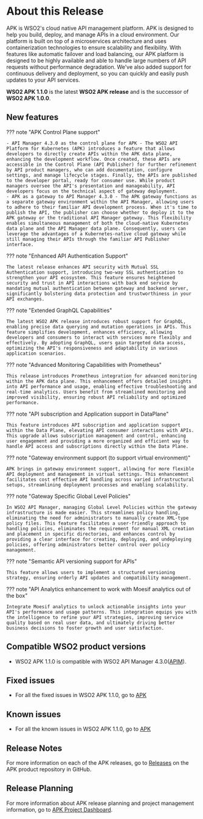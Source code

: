 # About this Release

APK is WSO2's cloud native API management platform. APK is designed to help you build, deploy, and manage APIs in a cloud environment. Our platform is built on top of a microservices architecture and uses containerization technologies to ensure scalability and flexibility. With features like automatic failover and load balancing, our APK platform is designed to be highly available and able to handle large numbers of API requests without performance degradation. We've also added support for continuous delivery and deployment, so you can quickly and easily push updates to your API services.

**WSO2 APK 1.1.0** is the latest **WSO2 APK release** and is the successor of **WSO2 APK 1.0.0**.

## New features

??? note "APK Control Plane support"

    - API Manager 4.3.0 as the control plane for APK - The WSO2 API Platform for Kubernetes (APK) introduces a feature that allows developers to directly create APIs within the APK data plane, enhancing the development workflow. Once created, these APIs are accessible in the Control Plane (API Publisher) for further refinement by API product managers, who can add documentation, configure settings, and manage lifecycle stages. Finally, the APIs are published to the developer portal, ready for consumer use. While product managers oversee the API's presentation and manageability, API developers focus on the technical aspect of gateway deployment.
    - APK as a gateway to API Manager 4.3.0 - The APK gateway functions as a separate gateway environment within the API Manager, allowing users to adhere to their familiar API development process. When it's time to publish the API, the publisher can choose whether to deploy it to the APK gateway or the traditional API Manager gateway. This flexibility enables simultaneous management of both the cloud-native Kubernetes data plane and the API Manager data plane. Consequently, users can leverage the advantages of a Kubernetes-native cloud gateway while still managing their APIs through the familiar API Publisher interface.

??? note "Enhanced API Authentication Support"

    The latest release enhances API security with Mutual SSL Authentication support, introducing two-way SSL authentication to strengthen your API ecosystem. This feature ensures heightened security and trust in API interactions with back end service by mandating mutual authentication between gateway and backend server, significantly bolstering data protection and trustworthiness in your API exchanges.

??? note "Extended GraphQL Capabilities"

    The latest WSO2 APK release introduces robust support for GraphQL, enabling precise data querying and mutation operations in APIs. This feature simplifies development, enhances efficiency, allowing developers and consumers to interact with services more flexibly and effectively. By adopting GraphQL, users gain targeted data access, optimizing the API's responsiveness and adaptability in various application scenarios.

??? note "Advanced Monitoring Capabilities with Prometheus"

    This release introduces Prometheus integration for advanced monitoring within the APK data plane. This enhancement offers detailed insights into API performance and usage, enabling effective troubleshooting and real-time analytics. Users benefit from streamlined monitoring and improved visibility, ensuring robust API reliability and optimized performance.

??? note "API subscription and Application support in DataPlane"

    This feature introduces API subscription and application support within the Data Plane, elevating API consumer interactions with APIs. This upgrade allows subscription management and control, enhancing user engagement and providing a more organized and efficient way to handle API access and subscriptions directly within the Data Plane.

??? note "Gateway environment support (to support virtual environment)"

    APK brings in gateway environment support, allowing for more flexible API deployment and management in virtual settings. This enhancement facilitates cost effective API handling across varied infrastructural setups, streamlining deployment processes and enabling scalability.

??? note "Gateway Specific Global Level Policies"

    In WSO2 API Manager, managing Global Level Policies within the gateway infrastructure is made easier. This streamlines policy handling, eliminating the need for administrators to manually create XML-type policy files. This feature facilitates a user-friendly approach to handling policies, eliminates the requirement for manual XML creation and placement in specific directories, and enhances control by providing a clear interface for creating, deploying, and undeploying policies, offering administrators better control over policy management.

??? note "Semantic API versioning support for APIs"

    This feature allows users to implement a structured versioning strategy, ensuring orderly API updates and compatibility management.

??? note "API Analytics enhancement to work with Moesif analytics out of the box"

    Integrate Moesif analytics to unlock actionable insights into your API's performance and usage patterns. This integration equips you with the intelligence to refine your API strategies, improving service quality based on real user data, and ultimately driving better business decisions to foster growth and user satisfaction.

## Compatible WSO2 product versions

- WSO2 APK 1.1.0 is compatible with WSO2 API Manager 4.3.0([APIM](https://apim.docs.wso2.com/en/latest/)).

## Fixed issues

- For all the fixed issues in WSO2 APK 1.1.0, go to [APK](https://github.com/wso2/apk/issues?q=is%3Aissue+is%3Aclosed+closed%3A2023-09-18..2024-04-10+)

## Known issues

- For all the known issues in WSO2 APK 1.1.0, go to [APK](https://github.com/wso2/apk/issues?q=is%3Aopen+is%3Aissue)

## Release Notes

For more information on each of the APK releases, go to [Releases](https://github.com/wso2/apk/releases) on the APK product repository in GitHub.

## Release Planning

For more information about APK release planning and project management information, go to [APK Project Dashboard](https://github.com/orgs/wso2/projects/80/).
